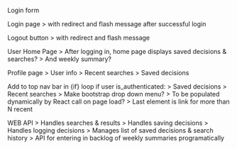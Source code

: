 Login form

Login page
    > with redirect and flash message after successful login

Logout button
    > with redirect and flash message

User Home Page
    > After logging in, home page displays saved decisions & searches?
    > And weekly summary?

Profile page
    > User info
    > Recent searches
    > Saved decisions

Add to top nav bar in {if} loop if user is_authenticated:
    > Saved decisions
    > Recent searches
    > Make bootstrap drop down menu?
    > To be populated dynamically by React call on page load?
    > Last element is link for more than N recent

WEB API
    > Handles searches & results
    > Handles saving decisions
    > Handles logging decisions
    > Manages list of saved decisions & search history
    > API for entering in backlog of weekly summaries programatically